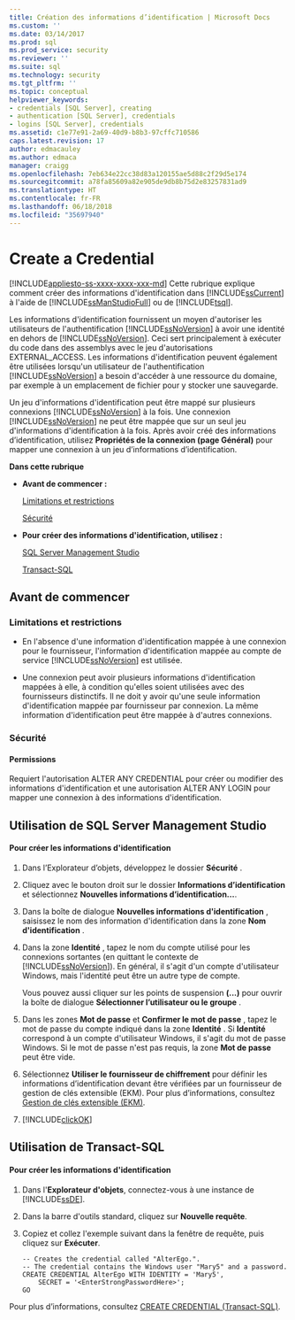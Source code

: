 ```yaml
---
title: Création des informations d’identification | Microsoft Docs
ms.custom: ''
ms.date: 03/14/2017
ms.prod: sql
ms.prod_service: security
ms.reviewer: ''
ms.suite: sql
ms.technology: security
ms.tgt_pltfrm: ''
ms.topic: conceptual
helpviewer_keywords:
- credentials [SQL Server], creating
- authentication [SQL Server], credentials
- logins [SQL Server], credentials
ms.assetid: c1e77e91-2a69-40d9-b8b3-97cffc710586
caps.latest.revision: 17
author: edmacauley
ms.author: edmaca
manager: craigg
ms.openlocfilehash: 7eb634e22cc38d83a120155ae5d88c2f29d5e174
ms.sourcegitcommit: a78fa85609a82e905de9db8b75d2e83257831ad9
ms.translationtype: HT
ms.contentlocale: fr-FR
ms.lasthandoff: 06/18/2018
ms.locfileid: "35697940"
---
```

# <a name="create-a-credential"></a>Create a Credential
[!INCLUDE[appliesto-ss-xxxx-xxxx-xxx-md](../../../includes/appliesto-ss-xxxx-xxxx-xxx-md.md)]
  Cette rubrique explique comment créer des informations d'identification dans [!INCLUDE[ssCurrent](../../../includes/sscurrent-md.md)] à l'aide de [!INCLUDE[ssManStudioFull](../../../includes/ssmanstudiofull-md.md)] ou de [!INCLUDE[tsql](../../../includes/tsql-md.md)].  
  
 Les informations d'identification fournissent un moyen d'autoriser les utilisateurs de l'authentification [!INCLUDE[ssNoVersion](../../../includes/ssnoversion-md.md)] à avoir une identité en dehors de [!INCLUDE[ssNoVersion](../../../includes/ssnoversion-md.md)]. Ceci sert principalement à exécuter du code dans des assemblys avec le jeu d'autorisations EXTERNAL_ACCESS. Les informations d'identification peuvent également être utilisées lorsqu'un utilisateur de l'authentification [!INCLUDE[ssNoVersion](../../../includes/ssnoversion-md.md)] a besoin d'accéder à une ressource du domaine, par exemple à un emplacement de fichier pour y stocker une sauvegarde.  
  
 Un jeu d'informations d'identification peut être mappé sur plusieurs connexions [!INCLUDE[ssNoVersion](../../../includes/ssnoversion-md.md)] à la fois. Une connexion [!INCLUDE[ssNoVersion](../../../includes/ssnoversion-md.md)] ne peut être mappée que sur un seul jeu d'informations d'identification à la fois. Après avoir créé des informations d’identification, utilisez **Propriétés de la connexion (page Général)** pour mapper une connexion à un jeu d’informations d’identification.  
  
 **Dans cette rubrique**  
  
-   **Avant de commencer :**  
  
     [Limitations et restrictions](#Restrictions)  
  
     [Sécurité](#Security)  
  
-   **Pour créer des informations d'identification, utilisez :**  
  
     [SQL Server Management Studio](#SSMSProcedure)  
  
     [Transact-SQL](#TsqlProcedure)  
  
##  <a name="BeforeYouBegin"></a> Avant de commencer  
  
###  <a name="Restrictions"></a> Limitations et restrictions  
  
-   En l'absence d'une information d'identification mappée à une connexion pour le fournisseur, l'information d'identification mappée au compte de service [!INCLUDE[ssNoVersion](../../../includes/ssnoversion-md.md)] est utilisée.  
  
-   Une connexion peut avoir plusieurs informations d'identification mappées à elle, à condition qu'elles soient utilisées avec des fournisseurs distinctifs. Il ne doit y avoir qu'une seule information d'identification mappée par fournisseur par connexion. La même information d'identification peut être mappée à d'autres connexions.  
  
###  <a name="Security"></a> Sécurité  
  
####  <a name="Permissions"></a> Permissions  
 Requiert l'autorisation ALTER ANY CREDENTIAL pour créer ou modifier des informations d'identification et une autorisation ALTER ANY LOGIN pour mapper une connexion à des informations d'identification.  
  
##  <a name="SSMSProcedure"></a> Utilisation de SQL Server Management Studio  
  
#### <a name="to-create-a-credential"></a>Pour créer les informations d'identification  
  
1.  Dans l’Explorateur d’objets, développez le dossier **Sécurité** .  
  
2.  Cliquez avec le bouton droit sur le dossier **Informations d’identification** et sélectionnez **Nouvelles informations d’identification…**.  
  
3.  Dans la boîte de dialogue **Nouvelles informations d'identification** , saisissez le nom des information d'identification dans la zone **Nom d'identification** .  
  
4.  Dans la zone **Identité** , tapez le nom du compte utilisé pour les connexions sortantes (en quittant le contexte de [!INCLUDE[ssNoVersion](../../../includes/ssnoversion-md.md)]). En général, il s'agit d'un compte d'utilisateur Windows, mais l'identité peut être un autre type de compte.  
  
     Vous pouvez aussi cliquer sur les points de suspension **(...)** pour ouvrir la boîte de dialogue **Sélectionner l’utilisateur ou le groupe** .  
  
5.  Dans les zones **Mot de passe** et **Confirmer le mot de passe** , tapez le mot de passe du compte indiqué dans la zone **Identité** . Si **Identité** correspond à un compte d'utilisateur Windows, il s'agit du mot de passe Windows. Si le mot de passe n'est pas requis, la zone **Mot de passe** peut être vide.  
  
6.  Sélectionnez **Utiliser le fournisseur de chiffrement** pour définir les informations d’identification devant être vérifiées par un fournisseur de gestion de clés extensible (EKM). Pour plus d’informations, consultez [Gestion de clés extensible &#40;EKM&#41;](../../../relational-databases/security/encryption/extensible-key-management-ekm.md).  
  
7.  [!INCLUDE[clickOK](../../../includes/clickok-md.md)]  
  
##  <a name="TsqlProcedure"></a> Utilisation de Transact-SQL  
  
#### <a name="to-create-a-credential"></a>Pour créer les informations d'identification  
  
1.  Dans l'**Explorateur d'objets**, connectez-vous à une instance de [!INCLUDE[ssDE](../../../includes/ssde-md.md)].  
  
2.  Dans la barre d'outils standard, cliquez sur **Nouvelle requête**.  
  
3.  Copiez et collez l'exemple suivant dans la fenêtre de requête, puis cliquez sur **Exécuter**.  
  
    ```  
    -- Creates the credential called "AlterEgo.".   
    -- The credential contains the Windows user "Mary5" and a password.  
    CREATE CREDENTIAL AlterEgo WITH IDENTITY = 'Mary5',   
        SECRET = '<EnterStrongPasswordHere>';  
    GO  
    ```  
  
 Pour plus d’informations, consultez [CREATE CREDENTIAL &#40;Transact-SQL&#41;](../../../t-sql/statements/create-credential-transact-sql.md).  
  
  
